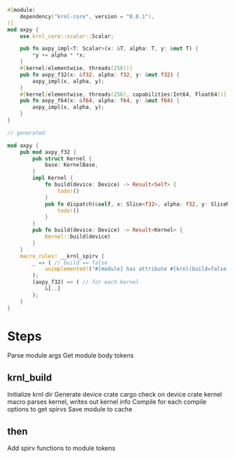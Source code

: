 

```rust
#[module(
    dependency("krnl-core", version = "0.0.1"),
)]
mod axpy {
    use krnl_core::scalar::Scalar;

    pub fn axpy_impl<T: Scalar>(x: &T, alpha: T, y: &mut T) {
        *y += alpha * *x;
    }
    #[kernel(elementwise, threads(256))]
    pub fn axpy_f32(x: &f32, alpha: f32, y: &mut f32) {
        axpy_impl(x, alpha, y);
    }
    #[kernel(elementwise, threads(256), capabilities(Int64, Float64))]
    pub fn axpy_f64(x: &f64, alpha: f64, y: &mut f64) {
        axpy_impl(x, alpha, y);
    }
}

// generated

mod axpy {
    pub mod axpy_f32 {
        pub struct Kernel {
            base: KernelBase,
        }
        impl Kernel {
            fn build(device: Device) -> Result<Self> {
                todo!()
            }
            pub fn dispatch(&self, x: Slice<f32>, alpha: f32, y: SliceMut<f32>) -> Result<()> {
                todo!()
            }
        }
        pub fn build(device: Device) -> Result<Kernel> {
            Kernel::build(device)
        }
    }
    macro_rules! __krnl_spirv {
        _ => ( // build == false
            unimplemented!("#[module] has attribute #[krnl(build=false)]")
        );
        (axpy_f32) => ( // for each kernel
            &[..]
        );
    }
}

```

# Steps

Parse module args
Get module body tokens

## krnl_build

Initialize krnl dir
Generate device crate
cargo check on device crate
kernel macro parses kernel, writes out kernel info
Compile for each compile options to get spirvs
Save module to cache

## then

Add spirv functions to module tokens
